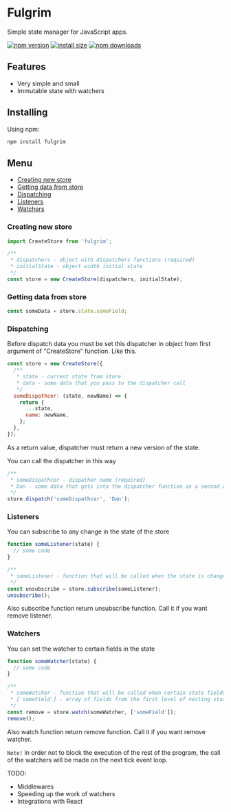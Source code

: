 # Fulgrim

Simple state manager for JavaScript apps.

[![npm version](https://img.shields.io/npm/v/fulgrim.svg?style=flat-square)](https://www.npmjs.org/package/fulgrim)
[![install size](https://packagephobia.com/badge?p=fulgrim)](https://packagephobia.com/result?p=fulgrim)
[![npm downloads](https://img.shields.io/npm/dm/fulgrim.svg?style=flat-square)](http://npm-stat.com/charts.html?package=fulgrim)

## Features

- Very simple and small
- Immutable state with watchers

## Installing

Using npm:

```bash
npm install fulgrim
```

## Menu

- [Creating new store](#creating)
- [Getting data from store](#getting)
- [Dispatching](#dispatching)
- [Listeners](#listeners)
- [Watchers](#watcher)

### <a name="creating" id="creating"></a>Creating new store

```javascript
import CreateStore from 'fulgrim';

/**
 * dispatchers - object with dispatchers functions (required)
 * initialState - object width initial state
 */
const store = new CreateStore(dispatchers, initialState);
```

### <a name="getting" id="getting"></a>Getting data from store

```javascript
const someData = store.state.someField;
```

### <a name="dispatching" id="dispatching"></a>Dispatching

Before dispatch data you must be set this dispatcher in object from first argument of "CreateStore" function. Like this.

```javascript
const store = new CreateStore({
  /**
   * state - current state from store
   * data - some data that you pass to the dispatcher call
   */
  someDispathcer: (state, newName) => {
    return {
      ...state,
      name: newName,
    };
  },
});
```

As a return value, dispatcher must return a new version of the state.

You can call the dispatcher in this way

```javascript
/**
 * someDispathcer - dispather name (required)
 * Dan - some data that gets into the dispatcher function as a second argument (required)
 */
store.dispatch('someDispathcer', 'Dan');
```

### <a name="listeners" id="listeners"></a>Listeners

You can subscribe to any change in the state of the store

```javascript
function someListener(state) {
  // some code
}

/**
 * someListener - function that will be called when the state is changed (this function takes the first argument as a modified state object)
 */
const unsubscribe = store.subscribe(someListener);
unsubscribe();
```

Also subscribe function return unsubscribe function. Call it if you want remove listener.

### <a name="watcher" id="watcher"></a>Watchers

You can set the watcher to certain fields in the state

```javascript
function someWatcher(state) {
  // some code
}

/**
 * someWatcher - function that will be called when certain state fields are changed
 * ['someField'] - array of fields from the first level of nesting state (when changing these fields, the function passed by the first argument will be called)
 */
const remove = store.watch(someWatcher, ['someField']);
remove();
```

Also watch function return remove function. Call it if you want remove watcher.

`Note!` In order not to block the execution of the rest of the program, the call of the watchers will be made on the next tick event loop.

TODO:

- Middlewares
- Speeding up the work of watchers
- Integrations with React
